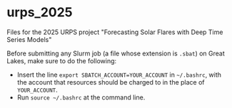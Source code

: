 # urps_2025
Files for the 2025 URPS project "Forecasting Solar Flares with Deep Time Series Models"

Before submitting any Slurm job (a file whose extension is `.sbat`) on Great Lakes, make sure to do the following:

- Insert the line `export SBATCH_ACCOUNT=YOUR_ACCOUNT` in `~/.bashrc`, with the account that resources should be charged to in the place of `YOUR_ACCOUNT`.
- Run `source ~/.bashrc` at the command line.
